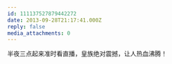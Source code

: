 ```yaml
---
id: 111137527879442272
date: 2013-09-28T21:17:41.000Z
reply: false
media_attachments: 0
---
```


半夜三点起来准时看直播，皇族绝对震撼，让人热血沸腾！

